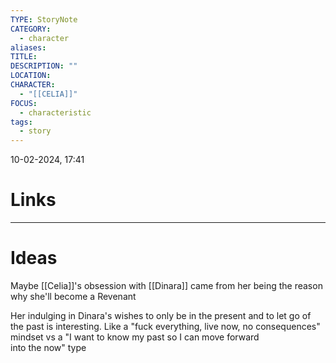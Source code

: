 ```yaml
---
TYPE: StoryNote
CATEGORY:
  - character
aliases: 
TITLE: 
DESCRIPTION: ""
LOCATION: 
CHARACTER:
  - "[[CELIA]]"
FOCUS:
  - characteristic
tags:
  - story
---
```


10-02-2024, 17:41



# Links



- - - 
# Ideas


Maybe [[Celia]]'s obsession with [[Dinara]] came from her being the reason why she'll become a Revenant

Her indulging in Dinara's wishes to only be in the present and to let go of the past is interesting. Like a "fuck everything, live now, no consequences" mindset vs a "I want to know my past so I can move forward into the now" type